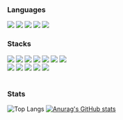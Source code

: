 ### Languages
<div>
<img src="https://img.shields.io/badge/Node.js-339933?style=for-the-badge&logo=Node.js&logoColor=white">
<img src="https://img.shields.io/badge/Go-00ADD8?style=for-the-badge&logo=Go&logoColor=white">
<img src="https://img.shields.io/badge/Solidity-363636?style=for-the-badge&logo=Solidity&logoColor=white">
<img src="https://img.shields.io/badge/Python-3776AB?style=for-the-badge&logo=Python&logoColor=white">
<img src="https://img.shields.io/badge/C++-00599C?style=for-the-badge&logo=cplusplus&logoColor=white">
</div>


### Stacks
<div>
<img src="https://img.shields.io/badge/postgresql-4169E1?style=for-the-badge&logo=postgresql&logoColor=white">
<img src="https://img.shields.io/badge/mysql-4479A1?style=for-the-badge&logo=mysql&logoColor=white">
<img src="https://img.shields.io/badge/Docker-2496ED?style=for-the-badge&logo=Docker&logoColor=white">
<img src="https://img.shields.io/badge/Express-000000?style=for-the-badge&logo=Express&logoColor=white">
<img src="https://img.shields.io/badge/sequelize-52B0E7?style=for-the-badge&logo=sequelize&logoColor=white">
<img src="https://img.shields.io/badge/Web3.js-F16822?style=for-the-badge&logo=Web3.js&logoColor=white">
<img src="https://img.shields.io/badge/IPFS-65C2CB?style=for-the-badge&logo=IPFS&logoColor=white">
<br>

<img src="https://img.shields.io/badge/Amazon EC2-FF9900?style=for-the-badge&logo=Amazon EC2&logoColor=white">
<img src="https://img.shields.io/badge/Amazon RDS-527FFF?style=for-the-badge&logo=Amazon RDS&logoColor=white">
<img src="https://img.shields.io/badge/Amazon S3-569A31?style=for-the-badge&logo=Amazon S3&logoColor=white">
<img src="https://img.shields.io/badge/Amazon CodeDeploy-527FFF?style=for-the-badge&logo=hackthebox&logoColor=white">
<img src="https://img.shields.io/badge/Amazon Route 53-8C4FFF?style=for-the-badge&logo=Docker&logoColor=white">
</div>

<br>

### Stats
![Top Langs](https://github-readme-stats.vercel.app/api/top-langs/?username=viviviviviid&hide_progress=true&langs_count=8)
[![Anurag's GitHub stats](https://github-readme-stats.vercel.app/api?username=viviviviviid&hide=stars&count_private=true&rank_icon=github)](https://github.com/anuraghazra/github-readme-stats)
